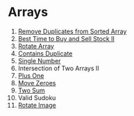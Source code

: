 # Arrays

1. [Remove Duplicates from Sorted Array](remove-duplicates.md)
2. [Best Time to Buy and Sell Stock II](best-time-to-buy-sell-stock-2.md)
3. [Rotate Array](rotate-array.md)
4. [Contains Duplicate](contains-duplicate.md)
5. [Single Number](single-number.md)
6. Intersection of Two Arrays II
7. [Plus One](plus-one.md)
8. [Move Zeroes](move-zeros.md)
9. [Two Sum](two-sum.md)
10. Valid Sudoku
11. [Rotate Image](rotate-image.md)

